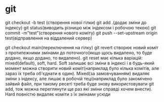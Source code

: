 # git
git checkout -b test (створення нової гілки)
git add .(додає зміни до індексу)
git status(виводить різницю між індексом і робочою текою)
git commit -m"test"(створення нового коміту)
git push --set-upstream origin test(відправлення на віддалений сервер)

git checkout main(переключення на гілку)
git revert створює новий коміт з протилежними змінами до поточного(якщо щось видалено, то буде додано, якщо додано, то видалено). git reset має кілька варіацій: mixed(default), soft, hard. Soft залишає всі зміни в індексі і в будь-який момент можна створити новий коміт(наприклад було кілька комітів, але зараз їх треба об'єднати в один). Mixed(за замовчуванням) видаляє зміни з індексу, але лишає в робочій теці(наприклад було закомічено зайвий файл, при такому ресеті треба буде знову використовувати git add, тож можна переглянути ще раз які зміни справді хочем внести). Hard повністю видаляє коміти з їх змінами усюди

